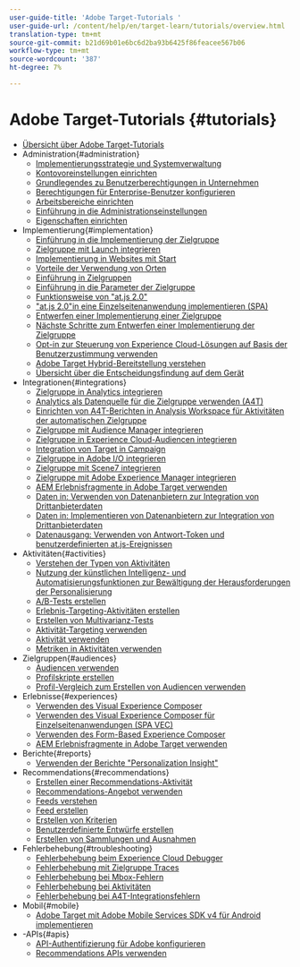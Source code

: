 ```yaml
---
user-guide-title: 'Adobe Target-Tutorials '
user-guide-url: /content/help/en/target-learn/tutorials/overview.html
translation-type: tm+mt
source-git-commit: b21d69b01e6bc6d2ba93b6425f86feacee567b06
workflow-type: tm+mt
source-wordcount: '387'
ht-degree: 7%

---
```



# Adobe Target-Tutorials   {#tutorials}

+ [Übersicht über Adobe Target-Tutorials](../overview.md)
+ Administration{#administration}
   + [Implementierungsstrategie und Systemverwaltung](../dev101/1.1-implementation-strategy-sys-governance.md)
   + [Kontovoreinstellungen einrichten](../administration/set-up-account-preferences.md)
   + [Grundlegendes zu Benutzerberechtigungen in Unternehmen](../administration/understanding-enterprise-user-permissions.md)
   + [Berechtigungen für Enterprise-Benutzer konfigurieren](../dev101/1.2-configure-ent-user-permissions.md)
   + [Arbeitsbereiche einrichten](../administration/set-up-workspaces.md)
   + [Einführung in die Administrationseinstellungen](../dev101/1.3-intro-to-admin-setup.md)
   + [Eigenschaften einrichten](../administration/set-up-properties.md)
+ Implementierung{#implementation}
   + [Einführung in die Implementierung der Zielgruppe](../dev101/2.1-intro-to-target-implementation.md)
   + [Zielgruppe mit Launch integrieren](../dev101/3.1-target-launch.md)
   + [Implementierung in Websites mit Start](https://docs.adobe.com/content/help/en/experience-cloud/implementing-in-websites-with-launch/index.html)
   + [Vorteile der Verwendung von Orten](../dev101/2.2-benefits-of-locations.md)
   + [Einführung in Zielgruppen](../dev101/2.3-intro-to-target-requests.md)
   + [Einführung in die Parameter der Zielgruppe](../dev101/2.4-intro-to-target-params.md)
   + [Funktionsweise von &quot;at.js 2.0&quot;](../implementation/understanding-how-atjs-20-works.md)
   + [&quot;at.js 2.0&quot;in eine Einzelseitenanwendung implementieren (SPA)](../implementation/implement-atjs-20-in-a-single-page-application.md)
   + [Entwerfen einer Implementierung einer Zielgruppe](../dev101/2.5-design-target-implementation.md)
   + [Nächste Schritte zum Entwerfen einer Implementierung der Zielgruppe](../dev101/2.6-next-steps-design-target-implementation.md)
   + [Opt-in zur Steuerung von Experience Cloud-Lösungen auf Basis der Benutzerzustimmung verwenden](https://docs.adobe.com/content/help/en/core-services-learn/tutorials/id-service/use-opt-in-to-control-experience-cloud-activities-based-on-user-consent.html)
   + [Adobe Target Hybrid-Bereitstellung verstehen](../implementation/hybrid-deployment.md)
   + [Übersicht über die Entscheidungsfindung auf dem Gerät](../implementation/on-device-decisioning-overview.md)
+ Integrationen{#integrations}
   + [Zielgruppe in Analytics integrieren](../dev101/3.2-target-analytics.md)
   + [Analytics als Datenquelle für die Zielgruppe verwenden (A4T)](../integrations/use-analytics-as-a-data-source-a4t.md)
   + [Einrichten von A4T-Berichten in Analysis Workspace für Aktivitäten der automatischen Zielgruppe](../integrations/set-up-a4t-reports-in-analysis-workspace-for-auto-target-activities.md)
   + [Zielgruppe mit Audience Manager integrieren](../dev101/3.3-target-dmp.md)
   + [Zielgruppe in Experience Cloud-Audiencen integrieren](../dev101/3.4-target-exc-audiences.md)
   + [Integration von Target in Campaign](../dev101/3.6-target-campaign.md)
   + [Zielgruppe in Adobe I/O integrieren](../dev101/3.7-target-io.md)
   + [Zielgruppe mit Scene7 integrieren](../dev101/3.8-target-scene7.md)
   + [Zielgruppe mit Adobe Experience Manager integrieren](../dev101/3.5-target-aem.md)
   + [AEM Erlebnisfragmente in Adobe Target verwenden](https://helpx.adobe.com/experience-manager/kt/sites/using/experience-fragment-target-offer-feature-video-use.html)
   + [Daten in: Verwenden von Datenanbietern zur Integration von Drittanbieterdaten](../integrations/use-data-providers-to-integrate-third-party-data.md)
   + [Daten in: Implementieren von Datenanbietern zur Integration von Drittanbieterdaten](../integrations/implement-data-providers-to-integrate-third-party-data.md)
   + [Datenausgang: Verwenden von Antwort-Token und benutzerdefinierten at.js-Ereignissen](../integrations/use-response-tokens-and-atjs-custom-events.md)
+ Aktivitäten{#activities}
   + [Verstehen der Typen von Aktivitäten](../activities/understanding-the-types-of-activities.md)
   + [Nutzung der künstlichen Intelligenz- und Automatisierungsfunktionen zur Bewältigung der Herausforderungen der Personalisierung](../activities/use-the-artificial-intelligence-and-automation-capabilities-to-meet-the-challenges-of-personalization.md)
   + [A/B-Tests erstellen](../activities/create-ab-tests.md)
   + [Erlebnis-Targeting-Aktivitäten erstellen](../activities/create-experience-targeting-activities.md)
   + [Erstellen von Multivarianz-Tests](../activities/create-multivariate-tests.md)
   + [Aktivität-Targeting verwenden](../activities/use-activity-targeting.md)
   + [Aktivität verwenden](../activities/use-activity-settings.md)
   + [Metriken in Aktivitäten verwenden](../activities/use-metrics-in-activities.md)
+ Zielgruppen{#audiences}
   + [Audiencen verwenden](../audiences/use-audiences.md)
   + [Profilskripte erstellen](../audiences/create-profile-scripts.md)
   + [Profil-Vergleich zum Erstellen von Audiencen verwenden](../audiences/use-profile-comparison-to-build-audiences.md)
+ Erlebnisse{#experiences}
   + [Verwenden des Visual Experience Composer](../experiences/use-the-visual-experience-composer.md)
   + [Verwenden des Visual Experience Composer für Einzelseitenanwendungen (SPA VEC)](../experiences/use-the-visual-experience-composer-for-single-page-applications.md)
   + [Verwenden des Form-Based Experience Composer](../experiences/use-the-form-based-experience-composer.md)
   + [AEM Erlebnisfragmente in Adobe Target verwenden](https://helpx.adobe.com/experience-manager/kt/sites/using/experience-fragment-target-offer-feature-video-use.html)
+ Berichte{#reports}
   + [Verwenden der Berichte &quot;Personalization Insight&quot;](../reports/use-the-personalization-insights-reports.md)
+ Recommendations{#recommendations}
   + [Erstellen einer Recommendations-Aktivität](../recommendations/create-a-recommendations-activity.md)
   + [Recommendations-Angebot verwenden](../recommendations/use-recommendations-offers.md)
   + [Feeds verstehen](../recommendations/understanding-feeds.md)
   + [Feed erstellen](../recommendations/create-a-feed.md)
   + [Erstellen von Kriterien](../recommendations/create-criteria.md)
   + [Benutzerdefinierte Entwürfe erstellen](../recommendations/create-custom-designs.md)
   + [Erstellen von Sammlungen und Ausnahmen](../recommendations/create-collections-and-exclusions.md)
+ Fehlerbehebung{#troubleshooting}
   + [Fehlerbehebung beim Experience Cloud Debugger](../troubleshooting/troubleshoot-with-the-experience-cloud-debugger.md)
   + [Fehlerbehebung mit Zielgruppe Traces](../troubleshooting/troubleshoot-with-target-traces.md)
   + [Fehlerbehebung bei Mbox-Fehlern](../dev101/4.1-troubleshoot-mbox-errors.md)
   + [Fehlerbehebung bei Aktivitäten](../dev101/4.2-troubleshoot-activity-errors.md)
   + [Fehlerbehebung bei A4T-Integrationsfehlern](../dev101/4.3-troubleshoot-integration-errors.md)
+ Mobil{#mobile}
   + [Adobe Target mit Adobe Mobile Services SDK v4 für Android implementieren](../mobile-v4/overview.md)
+ -APIs{#apis}
   + [API-Authentifizierung für Adobe konfigurieren](../apis/configure-io-target-integration.md)
   + [Recommendations APIs verwenden](https://docs.adobe.com/content/help/en/target-learn/recommendations-api-tutorial/recs-api-overview.html)
